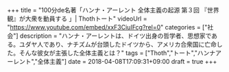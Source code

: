 +++
title =  "100分de名著「ハンナ・アーレント 全体主義の起源 第３回 『世界観』が大衆を動員する 」| Thothトート"
videoUrl = "https://www.youtube.com/embed/xxF3CiuIFcg?rel=0"
categories = ["社会"]
description = "ハンナ・アーレントは、ドイツ出身の哲学者、思想家である。ユダヤ人であり、ナチズムが台頭したドイツから、アメリカ合衆国に亡命した。そんな彼女が主張した全体主義とは？"
tags = ["Thoth","トート","ハンナアーレント","全体主義"]
date = 2018-04-08T17:09:31+09:00
draft = true
+++

